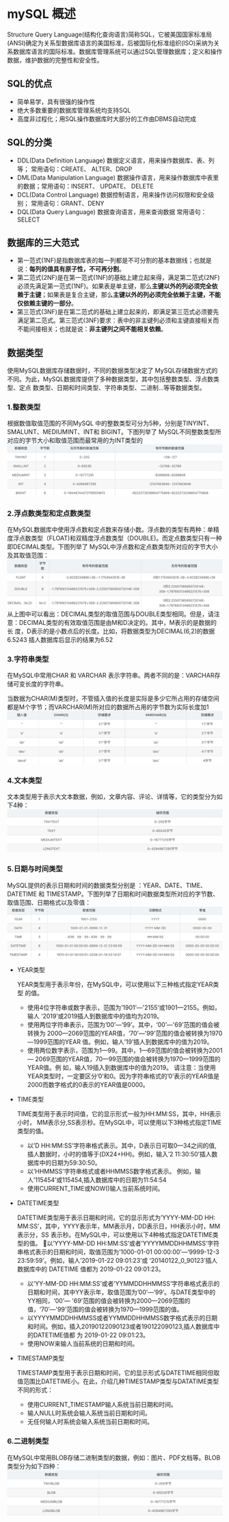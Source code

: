 # mySQL 概述

Structure Query Language(结构化查询语言)简称SQL，它被美国国家标准局(ANSI)确定为关系型数据库语言的美国标准，后被国际化标准组织(ISO)采纳为关系数据库语言的国际标准。数据库管理系统可以通过SQL管理数据库；定义和操作数据，维护数据的完整性和安全性。


## SQL的优点

- 简单易学，具有很强的操作性
- 绝大多数重要的数据库管理系统均支持SQL
- 高度非过程化；用SQL操作数据库时大部分的工作由DBMS自动完成

## SQL的分类

- DDL(Data Definition Language) 数据定义语言，用来操作数据库、表、列等； 常用语句：CREATE、 ALTER、DROP
- DML(Data Manipulation Language) 数据操作语言，用来操作数据库中表里的数据；常用语句：INSERT、 UPDATE、 DELETE
- DCL(Data Control Language) 数据控制语言，用来操作访问权限和安全级别； 常用语句：GRANT、DENY
- DQL(Data Query Language) 数据查询语言，用来查询数据 常用语句：SELECT


## 数据库的三大范式

- 第一范式(1NF)是指数据库表的每一列都是不可分割的基本数据线；也就是说：**每列的值具有原子性，不可再分割**。
- 第二范式(2NF)是在第一范式(1NF)的基础上建立起来得，满足第二范式(2NF)必须先满足第一范式(1NF)。如果表是单主键，那么**主键以外的列必须完全依赖于主键**；如果表是复合主键，那么**主键以外的列必须完全依赖于主键，不能仅依赖主键的一部分**。
- 第三范式(3NF)是在第二范式的基础上建立起来的，即满足第三范式必须要先满足第二范式。第三范式(3NF)要求：表中的非主键列必须和主键直接相关而不能间接相关；也就是说：**非主键列之间不能相关依赖**。


## 数据类型

使用MySQL数据库存储数据时，不同的数据类型决定了 MySQL存储数据方式的不同。为此，MySQL数据库提供了多种数据类型，其中包括整数类型、浮点数类型、定点 数类型、日期和时间类型、字符串类型、二进制…等等数据类型。

### 1.整数类型

根据数值取值范围的不同MySQL 中的整数类型可分为5种，分别是TINYINT、SMALUNT、MEDIUMINT、INT和 BIGINT。下图列举了 MySQL不同整数类型所对应的字节大小和取值范围而最常用的为INT类型的
![](src/table1.png)


### 2.浮点数类型和定点数类型

在MySQL数据库中使用浮点数和定点数来存储小数。浮点数的类型有两种：单精度浮点数类型（FLOAT)和双精度浮点数类型（DOUBLE)。而定点数类型只有一种即DECIMAL类型。下图列举了 MySQL中浮点数和定点数类型所对应的字节大小及其取值范围：
![](src/table2.png)
从上图中可以看出：DECIMAL类型的取值范围与DOUBLE类型相同。但是，请注意：DECIMAL类型的有效取值范围是由M和D决定的。其中，M表示的是数据的长 度，D表示的是小数点后的长度。比如，将数据类型为DECIMAL(6,2)的数据6.5243 插人数据库后显示的结果为6.52

### 3.字符串类型

在MySQL中常用CHAR 和 VARCHAR 表示字符串。两者不同的是：VARCHAR存储可变长度的字符串。

当数据为CHAR(M)类型时，不管插入值的长度是实际是多少它所占用的存储空间都是M个字节；而VARCHAR(M)所对应的数据所占用的字节数为实际长度加1
![](src/table3.png)

### 4.文本类型
文本类型用于表示大文本数据，例如，文章内容、评论、详情等，它的类型分为如下4种：
![](src/table4.png)

### 5.日期与时间类型
MySQL提供的表示日期和时间的数据类型分别是 ：YEAR、DATE、TIME、DATETIME 和 TIMESTAMP。下图列举了日期和时间数据类型所对应的字节数、取值范围、日期格式以及零值：
![](src/table5.png)

- YEAR类型

	YEAR类型用于表示年份，在MySQL中，可以使用以下三种格式指定YEAR类型 的值。
	- 使用4位字符串或数字表示，范围为’1901’—'2155’或1901—2155。例如，输人 ‘2019’或2019插人到数据库中的值均为2019。
	- 使用两位字符串表示，范围为’00’—‘99’。其中，‘00’—'69’范围的值会被转换为 2000—2069范围的YEAR值，‘70’—'99’范围的值会被转换为1970—1999范围的YEAR 值。例如，输人’19’插人到数据库中的值为2019。
	- 使用两位数字表示，范围为1—99。其中，1—69范围的值会被转换为2001— 2069范围的YEAR值，70—99范围的值会被转换为1970—1999范围的YEAR值。例 如，输人19插入到数据库中的值为2019。
	请注意：当使用YEAR类型时，一定要区分’0’和0。因为字符串格式的’0’表示的YEAR值是2000而数字格式的0表示的YEAR值是0000。

- TIME类型

	TIME类型用于表示时间值，它的显示形式一般为HH:MM:SS，其中，HH表示小时， MM表示分,SS表示秒。在MySQL中，可以使用以下3种格式指定TIME类型的值。
	- 以’D HH:MM:SS’字符串格式表示。其中，D表示日可取0—34之间的值, 插人数据时，小时的值等于(DX24+HH)。例如，输入’2 11:30:50’插人数据库中的日期为59:30:50。
	- 以’HHMMSS’字符串格式或者HHMMSS数字格式表示。 例如，输人’115454’或115454,插入数据库中的日期为11:54:54
	- 使用CURRENT_TIME或NOW()输人当前系统时间。

- DATETIME类型

	DATETIME类型用于表示日期和时间，它的显示形式为’YYYY-MM-DD HH: MM:SS’，其中，YYYY表示年，MM表示月，DD表示日，HH表示小时，MM表示分，SS 表示秒。在MySQL中，可以使用以下4种格式指定DATETIME类型的值。
	以’YYYY-MM-DD HH:MM:SS’或者’YYYYMMDDHHMMSS’字符串格式表示的日期和时间，取值范围为’1000-01-01 00:00:00’—‘9999-12-3 23:59:59’。例如，输人’2019-01-22 09:01:23’或 ‘20140122_0_90123’插人数据库中的 DATETIME 值都为 2019-01-22 09:01:23。
	- 以’YY-MM-DD HH:MM:SS’或者’YYMMDDHHMMSS’字符串格式表示的日期和时间，其中YY表示年，取值范围为’00’—‘99’。与DATE类型中的YY相同，‘00’— '69’范围的值会被转换为2000—2069范围的值，‘70’—'99’范围的值会被转换为1970—1999范围的值。
	- 以YYYYMMDDHHMMSS或者YYMMDDHHMMSS数字格式表示的日期 和时间。例如，插入20190122090123或者190122090123,插人数据库中的DATETIME值都 为 2019-01-22 09:01:23。
	- 使用NOW来输人当前系统的日期和时间。

- TIMESTAMP类型

	TIMESTAMP类型用于表示日期和时间，它的显示形式与DATETIME相同但取值范围比DATETIME小。在此，介绍几种TIMESTAMP类型与DATATIME类型不同的形式：
	- 使用CURRENT_TIMESTAMP输人系统当前日期和时间。
	- 输人NULL时系统会输人系统当前日期和时间。
	- 无任何输人时系统会输入系统当前日期和时间。

### 6.二进制类型

在MySQL中常用BLOB存储二进制类型的数据，例如：图片、PDF文档等。BLOB类型分为如下四种：
![](src/table6.png)
